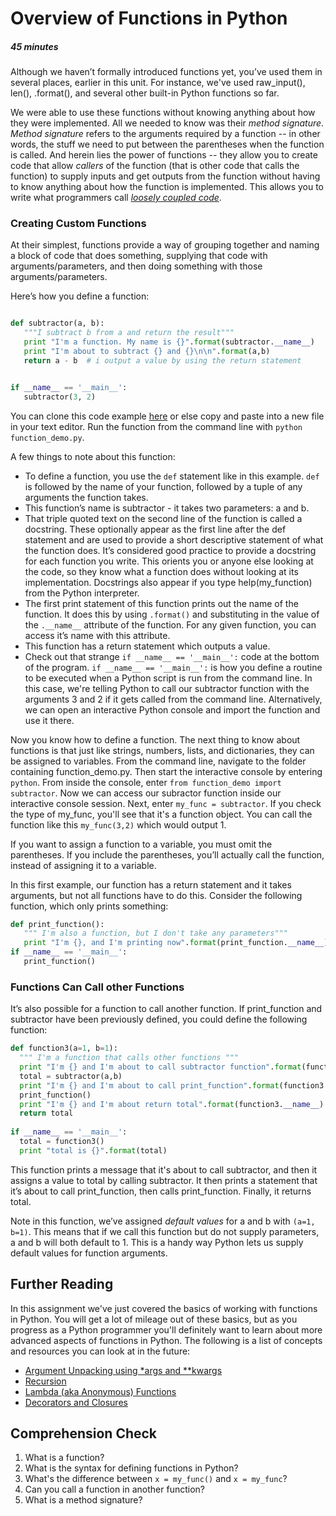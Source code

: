 [//]: <> (author: Benjamin White)
[//]: <> (type: content)
[//]: <> (time: 45)

# Overview of Functions in Python
##### 45 minutes

Although we haven’t formally introduced functions yet, you’ve used them in several places, earlier in this unit. For instance, we've used raw_input(), len(), .format(), and several other built-in Python functions so far. 

We were able to use these functions without knowing anything about how they were implemented. All we needed to know was their *method signature*. *Method signature* refers to the arguments required by a function -- in other words, the stuff we need to put between the parentheses when the function is called. And herein lies the power of functions -- they allow you to create code that allow *callers* of the function (that is other code that calls the function) to supply inputs and get outputs from the function without having to know anything about how the function is implemented. This allows you to write what programmers call [*loosely coupled code*](http://en.wikipedia.org/wiki/Loose_coupling).

### Creating Custom Functions

At their simplest, functions provide a way of grouping together and naming a block of code that does something, supplying that code with arguments/parameters, and then doing something with those arguments/parameters.

Here’s how you define a function:

```python

def subtractor(a, b): 
   """I subtract b from a and return the result"""  
   print "I'm a function. My name is {}".format(subtractor.__name__)
   print "I'm about to subtract {} and {}\n\n".format(a,b)
   return a - b  # i output a value by using the return statement


if __name__ == '__main__':
   subtractor(3, 2)
```

You can clone this code example [here](https://gist.github.com/65249517494c65de2c1a) or else copy and paste into a new file in your text editor. Run the function from the command line with `python function_demo.py`. 

A few things to note about this function:

-  To define a function, you use the `def` statement like in this example. `def` is followed by the name of your function, followed by a tuple of any arguments the function takes.
-  This function’s name is subtractor - it takes two parameters: a and b.
-  That triple quoted text on the second line of the function is called a docstring. These optionally appear as the first line after the def statement and are used to provide a short descriptive statement of what the function does. It’s considered good practice to provide a docstring for each function you write. This orients you or anyone else looking at the code, so they know what a function does without looking at its implementation. Docstrings also appear if you type help(my_function) from the Python interpreter.
-  The first print statement of this function prints out the name of the function. It does this by using `.format()` and substituting in the value of the `.__name__` attribute of the function. For any given function, you can access it’s name with this attribute.
-  This function has a return statement which outputs a value. 
-  Check out that strange `if __name__ == '__main__':` code at the bottom of the program. `if __name__ == '__main__':` is how you define a routine to be executed when a Python script is run from the command line. In this case, we're telling Python to call our subtractor function with the arguments 3 and 2 if it gets called from the command line. Alternatively, we can open an interactive Python console and import the function and use it there.

Now you know how to define a function. The next thing to know about functions is that just like strings, numbers, lists, and dictionaries, they can be assigned to variables. From the command line, navigate to the folder containing function_demo.py. Then start the interactive console by entering `python`. From inside the console, enter `from function_demo import subtractor`. Now we can access our subractor function inside our interactive console session. Next, enter `my_func = subtractor`. If you check the type of my_func, you'll see that it's a function object. You can call the function like this `my_func(3,2)` which would output 1. 

<note>If you want to assign a function to a variable, you must omit the parentheses. If you include the parentheses, you’ll actually call the function, instead of assigning it to a variable.</note> 

In this first example, our function has a return statement and it takes arguments, but not all functions have to do this. Consider the following function, which only prints something:

```python
def print_function():
   """ I'm also a function, but I don't take any parameters"""
   print "I'm {}, and I'm printing now".format(print_function.__name__) 
if __name__ == '__main__':
   print_function()
```

### Functions Can Call other Functions

It’s also possible for a function to call another function. If print_function and subtractor have been previously defined, you could define the following function:

```python
def function3(a=1, b=1): 
  """ I'm a function that calls other functions """
  print "I'm {} and I'm about to call subtractor function".format(function3.__name__)
  total = subtractor(a,b)
  print "I'm {} and I'm about to call print_function".format(function3.__name__)
  print_function()
  print "I'm {} and I'm about return total".format(function3.__name__)
  return total
  
if __name__ == '__main__':
  total = function3()
  print "total is {}".format(total)
```

This function prints a message that it's about to call subtractor, and then it assigns a value to total by calling subtractor. It then prints a statement that it’s about to call print_function, then calls print_function. Finally, it returns total. 

Note in this function, we’ve assigned *default values* for a and b with `(a=1, b=1)`. This means that if we call this function but do not supply parameters, a and b will both default to 1. This is a handy way Python lets us supply default values for function arguments.

## Further Reading

In this assignment we've just covered the basics of working with functions in Python. You will get a lot of mileage out of these basics, but as you progress as a Python programmer you'll definitely want to learn about more advanced aspects of functions in Python. The following is a list of concepts and resources you can look at in the future:

-  [Argument Unpacking using *args and **kwargs](https://docs.python.org/2/tutorial/controlflow.html#arbitrary-argument-lists)
-  [Recursion](https://www.khanacademy.org/science/computer-science/v/recursive-fibonacci-example)
-  [Lambda (aka Anonymous) Functions](http://pythonconquerstheuniverse.wordpress.com/2011/08/29/lambda_tutorial/)
-  [Decorators and Closures](http://simeonfranklin.com/blog/2012/jul/1/python-decorators-in-12-steps/)

## Comprehension Check

1. What is a function?
2. What is the syntax for defining functions in Python?
3. What's the difference between `x = my_func()` and `x = my_func`?
4. Can you call a function in another function?
5. What is a method signature?

